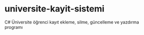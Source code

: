 # universite-kayit-sistemi
C# Üniversite öğrenci kayıt ekleme, silme, güncelleme ve yazdırma programı
